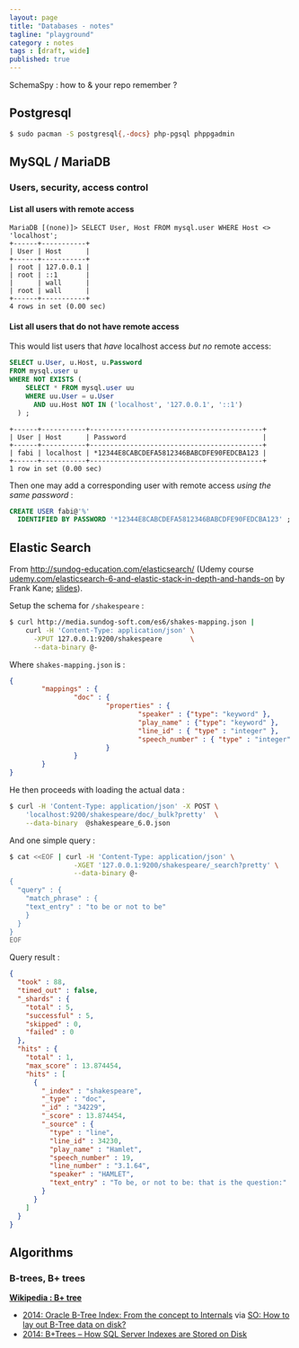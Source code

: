 ```yaml
---
layout: page
title: "Databases - notes"
tagline: "playground"
category : notes
tags : [draft, wide]
published: true
---
```


SchemaSpy : how to & your repo remember ?

## Postgresql

```bash
$ sudo pacman -S postgresql{,-docs} php-pgsql phppgadmin
```

## MySQL / MariaDB

### Users, security, access control

#### List all users with remote access

```
MariaDB [(none)]> SELECT User, Host FROM mysql.user WHERE Host <> 'localhost';
+------+-----------+
| User | Host      |
+------+-----------+
| root | 127.0.0.1 |
| root | ::1       |
|      | wall      |
| root | wall      |
+------+-----------+
4 rows in set (0.00 sec)
```

#### List all users that do not have remote access

This would list users that _have_ localhost access _but no_ remote access:

```sql
SELECT u.User, u.Host, u.Password
FROM mysql.user u
WHERE NOT EXISTS (
    SELECT * FROM mysql.user uu
    WHERE uu.User = u.User
      AND uu.Host NOT IN ('localhost', '127.0.0.1', '::1')
  ) ;
```

```
+------+-----------+-------------------------------------------+
| User | Host      | Password                                  |
+------+-----------+-------------------------------------------+
| fabi | localhost | *12344E8CABCDEFA5812346BABCDFE90FEDCBA123 |
+------+-----------+-------------------------------------------+
1 row in set (0.00 sec)
```

Then one may add a corresponding user with remote access _using the same password_ :

```sql
CREATE USER fabi@'%'
  IDENTIFIED BY PASSWORD '*12344E8CABCDEFA5812346BABCDFE90FEDCBA123' ;
```

## Elastic Search

From <http://sundog-education.com/elasticsearch/>
(Udemy course [udemy.com/elasticsearch-6-and-elastic-stack-in-depth-and-hands-on](https://www.udemy.com/elasticsearch-6-and-elastic-stack-in-depth-and-hands-on/) by Frank Kane;
[slides](http://media.sundog-soft.com/es6/ElasticStack.pdf "es6/ElasticStack.pdf")).

Setup the schema for `/shakespeare` :

```bash
$ curl http://media.sundog-soft.com/es6/shakes-mapping.json |
    curl -H 'Content-Type: application/json' \
      -XPUT 127.0.0.1:9200/shakespeare       \
      --data-binary @-
```

Where `shakes-mapping.json` is :

```json
{
        "mappings" : {
                "doc" : {
                        "properties" : {
                                "speaker" : {"type": "keyword" },
                                "play_name" : {"type": "keyword" },
                                "line_id" : { "type" : "integer" },
                                "speech_number" : { "type" : "integer" }
                        }
                }
        }
}
```

He then proceeds with loading the actual data :

```bash
$ curl -H 'Content-Type: application/json' -X POST \
    'localhost:9200/shakespeare/doc/_bulk?pretty'  \
    --data-binary  @shakespeare_6.0.json
```

And one simple query :

```bash
$ cat <<EOF | curl -H 'Content-Type: application/json' \
                -XGET '127.0.0.1:9200/shakespeare/_search?pretty' \
                --data-binary @-
{
  "query" : {
    "match_phrase" : {
    "text_entry" : "to be or not to be"
    }
  }
}
EOF
```

Query result :

```json
{
  "took" : 88,
  "timed_out" : false,
  "_shards" : {
    "total" : 5,
    "successful" : 5,
    "skipped" : 0,
    "failed" : 0
  },
  "hits" : {
    "total" : 1,
    "max_score" : 13.874454,
    "hits" : [
      {
        "_index" : "shakespeare",
        "_type" : "doc",
        "_id" : "34229",
        "_score" : 13.874454,
        "_source" : {
          "type" : "line",
          "line_id" : 34230,
          "play_name" : "Hamlet",
          "speech_number" : 19,
          "line_number" : "3.1.64",
          "speaker" : "HAMLET",
          "text_entry" : "To be, or not to be: that is the question:"
        }
      }
    ]
  }
}
```

## Algorithms

### B-trees, B+ trees

__[Wikipedia : B+ tree](https://en.wikipedia.org/wiki/B%2B_tree)__

* [2014: Oracle B-Tree Index: From the concept to Internals](http://www.toadworld.com/platforms/oracle/w/wiki/11001.oracle-b-tree-index-from-the-concept-to-internals)
via [SO: How to lay out B-Tree data on disk?](https://stackoverflow.com/a/40740893)
* [2014: B+Trees – How SQL Server Indexes are Stored on Disk](http://sqlity.net/en/2445/b-plus-tree/)
